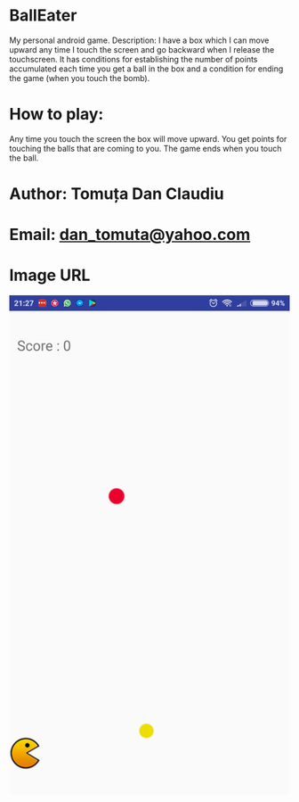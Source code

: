 # BallEater
My personal android game.
Description:
 I have a box which I can move upward any time I touch the screen and go backward when I release the touchscreen. It has conditions for establishing the number of points accumulated each time you get a ball in the box and a condition for ending the game (when you touch the bomb).
 
 # How to play:
 Any time you touch the screen the box will move upward. You get points for touching the balls that are coming to you. The game ends when you touch the ball.
 

# Author: Tomuța Dan Claudiu
# Email: dan_tomuta@yahoo.com

# Image URL
![alt text](https://github.com/danclaudiu95/BallEater/blob/master/Screenshot_2018-01-31-21-27-19-126_com.example.dannyetlv.balleater.png "Logo Title Text 1")
